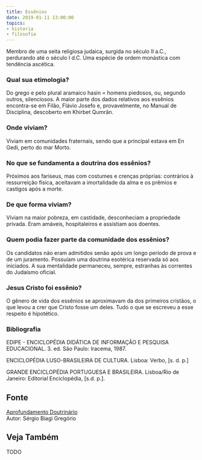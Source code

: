 ```yaml
---
title: Essênios
date: 2019-01-11 13:00:00
topics: 
- historia
- filosofia
---
```


Membro de uma seita religiosa judaica, surgida no século II a.C.,
perdurando até o século I d.C. Uma espécie de ordem monástica com
tendência ascética.

### Qual sua etimologia?
Do grego e pelo plural aramaico hasin = homens piedosos, ou, segundo
outros, silenciosos. A maior parte dos dados relativos aos essênios
encontra-se em Filão, Flávio Josefo e, provavelmente, no Manual de
Disciplina, descoberto em Khirbet Qumrân.

### Onde viviam?
Viviam em comunidades fraternais, sendo que a principal estava em En
Gedi, perto do mar Morto.

### No que se fundamenta a doutrina dos essênios?
Próximos aos fariseus, mas com costumes e crenças próprias: contrários à
ressurreição física, aceitavam a imortalidade da alma e os prêmios e
castigos após a morte.

### De que forma viviam?
Viviam na maior pobreza, em castidade, desconheciam a propriedade
privada. Eram amáveis, hospitaleiros e assistiam aos doentes.

### Quem podia fazer parte da comunidade dos essênios?
Os candidatos não eram admitidos senão após um longo período de prova e
de um juramento. Possuíam uma doutrina esotérica reservada só aos
iniciados. A sua mentalidade permaneceu, sempre, estranhas às correntes
do Judaísmo oficial.
### Jesus Cristo foi essênio?
O gênero de vida dos essênios se aproximavam da dos primeiros cristãos,
o que levou a crer que Cristo fosse um deles. Tudo o que se escreveu a
esse respeito é hipotético.

### Bibliografia
EDIPE - ENCICLOPÉDIA DIDÁTICA DE INFORMAÇÃO E PESQUISA EDUCACIONAL. 3.
ed. São Paulo: Iracema, 1987.

ENCICLOPÉDIA LUSO-BRASILEIRA DE CULTURA. Lisboa: Verbo, \[s. d. p.\]

GRANDE ENCICLOPÉDIA PORTUGUESA E BRASILEIRA. Lisboa/Rio de Janeiro:
Editorial Enciclopédia, \[s.d. p.\].

## Fonte
[Aprofundamento Doutrinário](https://sites.google.com/view/aprofundamentodoutrinario/essênios)  
Autor: Sérgio Biagi Gregório



## Veja Também
TODO


